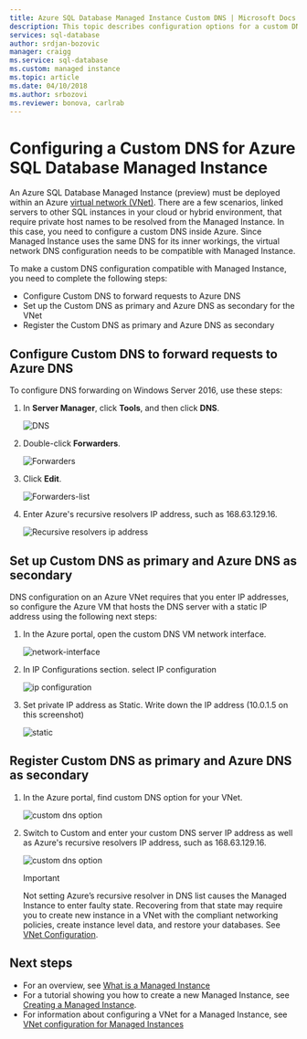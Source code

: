 ```yaml
---
title: Azure SQL Database Managed Instance Custom DNS | Microsoft Docs
description: This topic describes configuration options for a custom DNS with an Azure SQL Database Managed Instance.
services: sql-database
author: srdjan-bozovic
manager: craigg
ms.service: sql-database
ms.custom: managed instance
ms.topic: article
ms.date: 04/10/2018
ms.author: srbozovi
ms.reviewer: bonova, carlrab
---
```


# Configuring a Custom DNS for Azure SQL Database Managed Instance

An Azure SQL Database Managed Instance (preview) must be deployed within an Azure [virtual network (VNet)](../virtual-network/virtual-networks-overview.md). There are a few scenarios, linked servers to other SQL instances in your cloud or hybrid environment, that require private host names to be resolved from the Managed Instance. In this case, you need to configure a custom DNS inside Azure. Since Managed Instance uses the same DNS for its inner workings, the virtual network DNS configuration needs to be compatible with Managed Instance. 

To make a custom DNS configuration compatible with Managed Instance, you need to complete the following steps: 
- Configure Custom DNS to forward requests to Azure DNS 
- Set up the Custom DNS as primary and Azure DNS as secondary for the VNet 
- Register the Custom DNS as primary and Azure DNS as secondary

## Configure Custom DNS to forward requests to Azure DNS 

To configure DNS forwarding on Windows Server 2016, use these steps: 

1. In **Server Manager**, click **Tools**, and then click **DNS**. 

   ![DNS](./media/sql-database-managed-instance-custom-dns/dns.png) 

2. Double-click **Forwarders**.

   ![Forwarders](./media/sql-database-managed-instance-custom-dns/forwarders.png) 

3. Click **Edit**. 

   ![Forwarders-list](./media/sql-database-managed-instance-custom-dns/forwarders-list.png) 

4. Enter Azure's recursive resolvers IP address, such as 168.63.129.16.

   ![Recursive resolvers ip address](./media/sql-database-managed-instance-custom-dns/recursive-resolvers-ip-address.png) 
 
## Set up Custom DNS as primary and Azure DNS as secondary 
 
DNS configuration on an Azure VNet requires that you enter IP addresses, so configure the Azure VM that hosts the DNS server with a static IP address using the following next steps: 

1. In the Azure portal, open the custom DNS VM network interface.

   ![network-interface](./media/sql-database-managed-instance-custom-dns/network-interface.png) 

2. In IP Configurations section. select IP configuration 

   ![ip configuration](./media/sql-database-managed-instance-custom-dns/ip-configuration.png) 


3. Set private IP address as Static. Write down the IP address (10.0.1.5 on this screenshot) 

   ![static](./media/sql-database-managed-instance-custom-dns/static.png) 


## Register Custom DNS as primary and Azure DNS as secondary 

1. In the Azure portal, find custom DNS option for your VNet.

   ![custom dns option](./media/sql-database-managed-instance-custom-dns/custom-dns-option.png) 

2. Switch to Custom and enter your custom DNS server IP address as well as Azure's recursive resolvers IP address, such as 168.63.129.16. 

   ![custom dns option](./media/sql-database-managed-instance-custom-dns/custom-dns-server-ip-address.png) 

   > [!IMPORTANT]
   > Not setting Azure’s recursive resolver in DNS list causes the Managed Instance to enter faulty state. Recovering from that state may require you to create new instance in a VNet with the compliant networking policies, create instance level data, and restore your databases. See [VNet Configuration](sql-database-managed-instance-vnet-configuration.md).

## Next steps

- For an overview, see [What is a Managed Instance](sql-database-managed-instance.md)
- For a tutorial showing you how to create a new Managed Instance, see [Creating a Managed Instance](sql-database-managed-instance-create-tutorial-portal.md).
- For information about configuring a VNet for a Managed Instance, see [VNet configuration for Managed Instances](sql-database-managed-instance-vnet-configuration.md)
